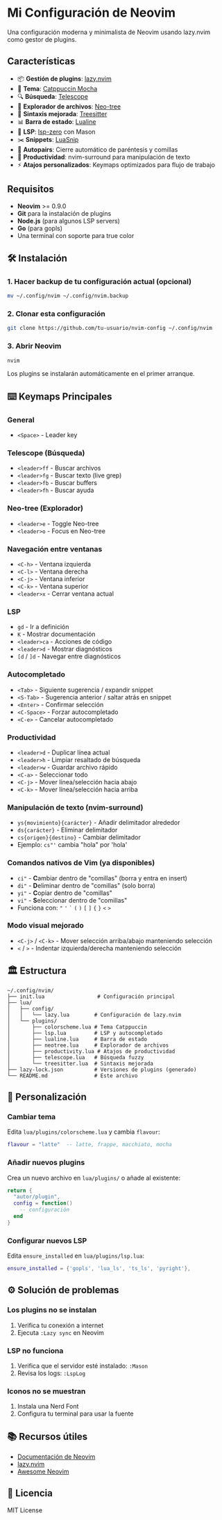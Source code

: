# Mi Configuración de Neovim

Una configuración moderna y minimalista de Neovim usando lazy.nvim como gestor de plugins.

## Características

- 📦 **Gestión de plugins**: [lazy.nvim](https://github.com/folke/lazy.nvim)
- 🎨 **Tema**: [Catppuccin Mocha](https://github.com/catppuccin/nvim)
- 🔍 **Búsqueda**: [Telescope](https://github.com/nvim-telescope/telescope.nvim)
- 📁 **Explorador de archivos**: [Neo-tree](https://github.com/nvim-neo-tree/neo-tree.nvim)
- 🌳 **Sintaxis mejorada**: [Treesitter](https://github.com/nvim-treesitter/nvim-treesitter)
- 📊 **Barra de estado**: [Lualine](https://github.com/nvim-lualine/lualine.nvim)
- 🔧 **LSP**: [lsp-zero](https://github.com/VonHeikemen/lsp-zero.nvim) con Mason
- ✂️ **Snippets**: [LuaSnip](https://github.com/L3MON4D3/LuaSnip)
- 🔄 **Autopairs**: Cierre automático de paréntesis y comillas
- 🚀 **Productividad**: nvim-surround para manipulación de texto
- ⚡ **Atajos personalizados**: Keymaps optimizados para flujo de trabajo

## Requisitos

- **Neovim** >= 0.9.0
- **Git** para la instalación de plugins
- **Node.js** (para algunos LSP servers)
- **Go** (para gopls)
- Una terminal con soporte para true color

## 🛠️ Instalación

### 1. Hacer backup de tu configuración actual (opcional)

```bash
mv ~/.config/nvim ~/.config/nvim.backup
```

### 2. Clonar esta configuración

```bash
git clone https://github.com/tu-usuario/nvim-config ~/.config/nvim
```

### 3. Abrir Neovim

```bash
nvim
```

Los plugins se instalarán automáticamente en el primer arranque.

## ⌨️ Keymaps Principales

### General
- `<Space>` - Leader key

### Telescope (Búsqueda)
- `<leader>ff` - Buscar archivos
- `<leader>fg` - Buscar texto (live grep)
- `<leader>fb` - Buscar buffers
- `<leader>fh` - Buscar ayuda

### Neo-tree (Explorador)
- `<leader>e` - Toggle Neo-tree
- `<leader>o` - Focus en Neo-tree

### Navegación entre ventanas
- `<C-h>` - Ventana izquierda
- `<C-l>` - Ventana derecha
- `<C-j>` - Ventana inferior
- `<C-k>` - Ventana superior
- `<leader>x` - Cerrar ventana actual

### LSP
- `gd` - Ir a definición
- `K` - Mostrar documentación
- `<leader>ca` - Acciones de código
- `<leader>d` - Mostrar diagnósticos
- `[d` / `]d` - Navegar entre diagnósticos

### Autocompletado
- `<Tab>` - Siguiente sugerencia / expandir snippet
- `<S-Tab>` - Sugerencia anterior / saltar atrás en snippet
- `<Enter>` - Confirmar selección
- `<C-Space>` - Forzar autocompletado
- `<C-e>` - Cancelar autocompletado

### Productividad
- `<leader>d` - Duplicar línea actual
- `<leader>h` - Limpiar resaltado de búsqueda
- `<leader>w` - Guardar archivo rápido
- `<C-a>` - Seleccionar todo
- `<C-j>` - Mover línea/selección hacia abajo
- `<C-k>` - Mover línea/selección hacia arriba

### Manipulación de texto (nvim-surround)
- `ys{movimiento}{carácter}` - Añadir delimitador alrededor
- `ds{carácter}` - Eliminar delimitador
- `cs{origen}{destino}` - Cambiar delimitador
- Ejemplo: `cs"'` cambia "hola" por 'hola'

### Comandos nativos de Vim (ya disponibles)
- `ci"` - **C**ambiar dentro de "comillas" (borra y entra en insert)
- `di"` - **D**eliminar dentro de "comillas" (solo borra)
- `yi"` - **C**opiar dentro de "comillas"
- `vi"` - **S**eleccionar dentro de "comillas"
- Funciona con: `"` `'` `` ` `` `(` `)` `[` `]` `{` `}` `<` `>`

### Modo visual mejorado
- `<C-j>` / `<C-k>` - Mover selección arriba/abajo manteniendo selección
- `<` / `>` - Indentar izquierda/derecha manteniendo selección

## 🏛️ Estructura

```
~/.config/nvim/
├── init.lua                 # Configuración principal
├── lua/
│   ├── config/
│   │   └── lazy.lua        # Configuración de lazy.nvim
│   └── plugins/
│       ├── colorscheme.lua # Tema Catppuccin
│       ├── lsp.lua         # LSP y autocompletado
│       ├── lualine.lua     # Barra de estado
│       ├── neotree.lua     # Explorador de archivos
│       ├── productivity.lua # Atajos de productividad
│       ├── telescope.lua   # Búsqueda fuzzy
│       └── treesitter.lua  # Sintaxis mejorada
├── lazy-lock.json          # Versiones de plugins (generado)
└── README.md               # Este archivo
```

## 🎨 Personalización

### Cambiar tema

Edita `lua/plugins/colorscheme.lua` y cambia `flavour`:

```lua
flavour = "latte"  -- latte, frappe, macchiato, mocha
```

### Añadir nuevos plugins

Crea un nuevo archivo en `lua/plugins/` o añade al existente:

```lua
return {
  "autor/plugin",
  config = function()
    -- configuración
  end
}
```

### Configurar nuevos LSP

Edita `ensure_installed` en `lua/plugins/lsp.lua`:

```lua
ensure_installed = {'gopls', 'lua_ls', 'ts_ls', 'pyright'},
```

## ⚙️ Solución de problemas

### Los plugins no se instalan
1. Verifica tu conexión a internet
2. Ejecuta `:Lazy sync` en Neovim

### LSP no funciona
1. Verifica que el servidor esté instalado: `:Mason`
2. Revisa los logs: `:LspLog`

### Iconos no se muestran
1. Instala una Nerd Font
2. Configura tu terminal para usar la fuente

## 📚 Recursos útiles

- [Documentación de Neovim](https://neovim.io/doc/)
- [lazy.nvim](https://github.com/folke/lazy.nvim)
- [Awesome Neovim](https://github.com/rockerBOO/awesome-neovim)

## 📄 Licencia

MIT License
